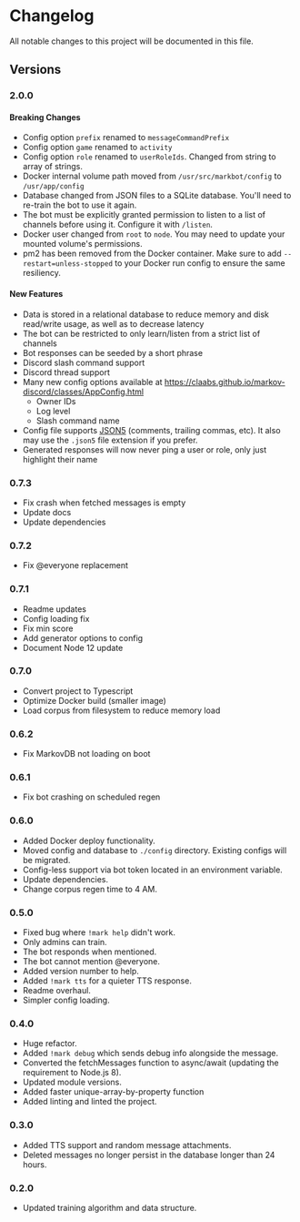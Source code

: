 # Changelog

All notable changes to this project will be documented in this file.

## Versions

### 2.0.0

#### Breaking Changes

* Config option `prefix` renamed to `messageCommandPrefix`
* Config option `game` renamed to `activity`
* Config option `role` renamed to `userRoleIds`. Changed from string to array of strings.
* Docker internal volume path moved from `/usr/src/markbot/config` to `/usr/app/config`
* Database changed from JSON files to a SQLite database. You'll need to re-train the bot to use it again.
* The bot must be explicitly granted permission to listen to a list of channels before using it. Configure it with `/listen`.
* Docker user changed from `root` to `node`. You may need to update your mounted volume's permissions.
* pm2 has been removed from the Docker container. Make sure to add `--restart=unless-stopped` to your Docker run config to ensure the same resiliency.

#### New Features

* Data is stored in a relational database to reduce memory and disk read/write usage, as well as to decrease latency
* The bot can be restricted to only learn/listen from a strict list of channels
* Bot responses can be seeded by a short phrase
* Discord slash command support
* Discord thread support
* Many new config options available at <https://claabs.github.io/markov-discord/classes/AppConfig.html>
  * Owner IDs
  * Log level
  * Slash command name
* Config file supports [JSON5](https://json5.org/) (comments, trailing commas, etc). It also may use the `.json5` file extension if you prefer.
* Generated responses will now never ping a user or role, only just highlight their name

### 0.7.3

* Fix crash when fetched messages is empty
* Update docs
* Update dependencies

### 0.7.2

* Fix @everyone replacement

### 0.7.1

* Readme updates
* Config loading fix
* Fix min score
* Add generator options to config
* Document Node 12 update

### 0.7.0

* Convert project to Typescript
* Optimize Docker build (smaller image)
* Load corpus from filesystem to reduce memory load

### 0.6.2

* Fix MarkovDB not loading on boot

### 0.6.1

* Fix bot crashing on scheduled regen

### 0.6.0

* Added Docker deploy functionality.
* Moved config and database to `./config` directory. Existing configs will be migrated.
* Config-less support via bot token located in an environment variable.
* Update dependencies.
* Change corpus regen time to 4 AM.

### 0.5.0

* Fixed bug where `!mark help` didn't work.
* Only admins can train.
* The bot responds when mentioned.
* The bot cannot mention @everyone.
* Added version number to help.
* Added `!mark tts` for a quieter TTS response.
* Readme overhaul.
* Simpler config loading.

### 0.4.0

* Huge refactor.
* Added `!mark debug` which sends debug info alongside the message.
* Converted the fetchMessages function to async/await (updating the requirement to Node.js 8).
* Updated module versions.
* Added faster unique-array-by-property function
* Added linting and linted the project.

### 0.3.0

* Added TTS support and random message attachments.
* Deleted messages no longer persist in the database longer than 24 hours.

### 0.2.0

* Updated training algorithm and data structure.
